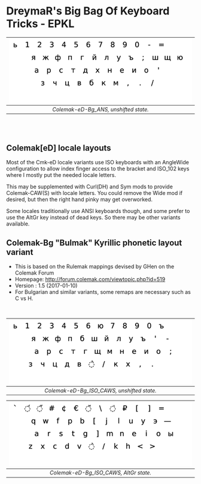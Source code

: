 DreymaR's Big Bag Of Keyboard Tricks - EPKL
===========================================

|![EPKL help image for Colemak-eD-Bg on an ANSI board, unshifted state](./Cmk-eD-Bg_ANS/state0.png)|
|   :---:   |
|_Colemak-eD-Bg_ANS, unshifted state._|
<br><br>

Colemak[eD] locale layouts
--------------------------
Most of the Cmk-eD locale variants use ISO keyboards with an AngleWide configuration to allow index finger access to the bracket and ISO_102 keys where I mostly put the needed locale letters.

This may be supplemented with Curl(DH) and Sym mods to provide Colemak-CAW(S) with locale letters. You could remove the Wide mod if desired, but then the right hand pinky may get overworked.

Some locales traditionally use ANSI keyboards though, and some prefer to use the AltGr key instead of dead keys. So there may be other variants available.
<br>

Colemak-Bg "Bulmak" Kyrillic phonetic layout variant
----------------------------------------------------
- This is based on the Rulemak mappings devised by GHen on the Colemak Forum
- Homepage: http://forum.colemak.com/viewtopic.php?id=519
- Version : 1.5 (2017-01-10)
- For Bulgarian and similar variants, some remaps are necessary such as C vs H.
<br>

|![EPKL help image for Colemak-eD-Bg CAWS on an ISO board, unshifted state](./Cmk-eD-Bg_ISO_CurlAWideSym/state0.png)|
|   :---:   |
|_Colemak-eD-Bg_ISO_CAWS, unshifted state._|

|![EPKL help image for Colemak-eD-Bg CAWS on an ISO board, AltGr state](./Cmk-eD-Bg_ISO_CurlAWideSym/state6.png)|
|   :---:   |
|_Colemak-eD-Bg_ISO_CAWS, AltGr state._|
